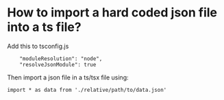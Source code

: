 # How to import a hard coded json file into a ts file?

Add this to tsconfig.js

```
    "moduleResolution": "node",
    "resolveJsonModule": true
```

Then import a json file in a ts/tsx file using:

`import * as data from './relative/path/to/data.json'`

